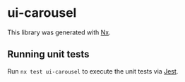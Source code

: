 # ui-carousel

This library was generated with [Nx](https://nx.dev).

## Running unit tests

Run `nx test ui-carousel` to execute the unit tests via [Jest](https://jestjs.io).
